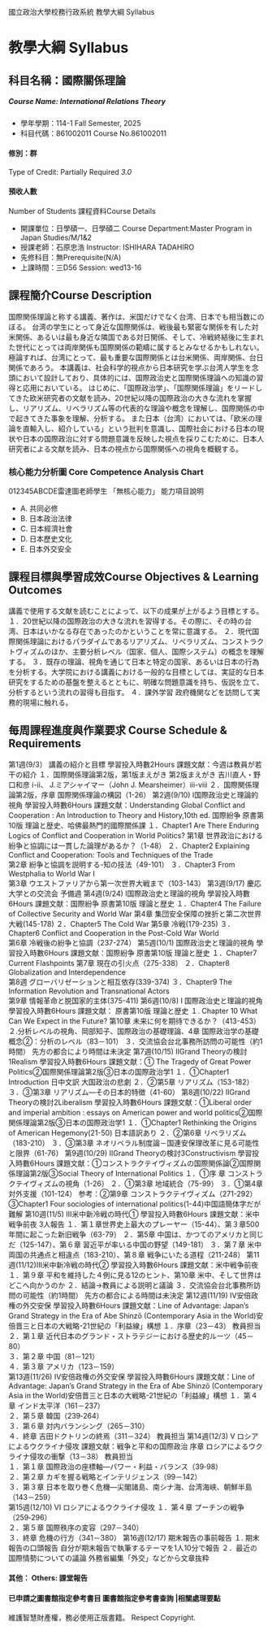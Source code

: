國立政治大學校務行政系統 教學大綱 Syllabus
# 教學大綱 Syllabus
##  科目名稱：國際關係理論
#####  Course Name: International Relations Theory
  * 學年學期：114-1 Fall Semester, 2025 
  * 科目代碼：861002011 Course No.861002011
#### 修別：群
Type of Credit: Partially Required 
_3.0_
#### 預收人數
Number of Students
課程資料Course Details
  * 開課單位：日學碩一、日學碩二 Course Department:Master Program in Japan Studies/M/1&2 
  * 授課老師：石原忠浩 Instructor: ISHIHARA TADAHIRO 
  * 先修科目：無Prerequisite(N/A)
  * 上課時間：三D56 Session: wed13-16
##  課程簡介Course Description
国際関係理論と称する講義、著作は、米国だけでなく台湾、日本でも相当数にのぼる。
台湾の学生にとって身近な国際関係は、戦後最も緊密な関係を有した対米関係、あるいは最も身近な隣国である対日関係、そして、冷戦終結後に生まれた世代にとっては両岸関係も国際関係の範疇に属するとみなせるかもしれない。極論すれば、台湾にとって、最も重要な国際関係とは台米関係、両岸関係、台日関係であろう。
本講義は、社会科学的視点から日本研究を学ぶ台湾人学生を念頭において設計しており、具体的には、国際政治史と国際関係理論への知識の習得と応用においている。
はじめに、「国際政治学」、「国際関係理論」をリードしてきた欧米研究者の文献を読み、20世紀以降の国際政治の大きな流れを掌握し、リアリズム、リベラリズム等の代表的な理論や概念を理解し、国際関係の中で起きてきた事象を理解、分析する。
また日本（台湾）においては、「欧米の理論を直輸入し、紹介している」という批判を意識し、国際社会における日本の現状や日本の国際政治に対する問題意識を反映した視点を採りこむために、日本人研究者による文献を読み、日本の視点から国際関係への視角を概観する。
###  核心能力分析圖 Core Competence Analysis Chart
012345ABCDE雷達圖老師學生
「無核心能力」 
能力項目說明
  * A. 共同必修
  * B. 日本政治法律
  * C. 日本經濟社會
  * D. 日本歷史文化
  * E. 日本外交安全
##  課程目標與學習成效Course Objectives & Learning Outcomes 
講義で使用する文献を読むことによって、以下の成果が上がるよう目標とする。
１．20世紀以降の国際政治の大きな流れを習得する。その際に、その時の台湾、日本はいかなる存在であったのかということを常に意識する。
２．現代国際関係理論におけるパラダイムであるリアリズム、リベラリズム、コンストラクトヴィズムのほか、主要分析レベル（国家、個人、国際システム）の概念を理解する。
３．既存の理論、視角を通じて日本と特定の国家、あるいは日本の行為を分析する。大学院における講義における一般的な目標としては、実証的な日本研究をするための基盤を整えるとともに、明確な問題意識を持ち、仮説を立て、分析するという流れの習得も目指す。
４．課外学習 政府機関などを訪問して実務的現場に触れる。
##  每周課程進度與作業要求 Course Schedule & Requirements
第1週(9/3） 講義の紹介と目標 學習投入時數2Hours
課題文献：今週は教員が若干の紹介
１．国際関係理論第2版，第1版まえがき 第2版まえがき 吉川直人・野口和彦 ⅰ-ⅱ、
J.ミアシャイマー（John J. Mearsheimer）ⅲ-ⅷ
２．国際関係理論第2版，序章 国際関係理論の構図（1-26）
第2週(9/10) Ⅰ国際政治史と理論的視角 學習投入時數6Hours
課題文献：Understanding Global Conflict and Cooperation : An Introduction to Theory and History,10th ed. 国際紛争 原書第10版 理論と歴史、哈佛最熱門的國際關係課
１．Chapter1 Are There Enduring Logics of Conflict and Cooperation in World Politics?
第1章 世界政治における紛争と協調には一貫した論理があるか？（1-48）
２．Chapter2 Explaining Conflict and Cooperation: Tools and Techniques of the Trade  
第2章 紛争と協調を説明する-知の技法（49-101）
３．Chapter3 From Westphalia to World War I  
第3章 ウエストファリアから第一次世界大戦まで（103-143）
第3週(9/17) 慶応大学との交流会 予備週
第4週(9/24) Ⅰ国際政治史と理論的視角 學習投入時數6Hours
課題文献：国際紛争 原書第10版 理論と歴史
１．Chapter4 The Failure of Collective Security and World War
第4章 集団安全保障の挫折と第二次世界大戦(145-178)
２．Chapter5 The Cold War
第5章 冷戦(179-235)
３．Chapter6 Conflict and Cooperation in the Post-Cold War World  
第6章 冷戦後の紛争と協調（237-274）
第5週(10/1) 国際政治史と理論的視角 學習投入時數6Hours
課題文献：国際紛争 原書第10版 理論と歴史
１．Chapter7 Current Flashpoints
第7章 現在の引火点（275-338）
２．Chapter8 Globalization and Interdependence  
第8週 グローバリゼーションと相互依存(339-374)
３．Chapter9 The Information Revolution and Transnational Actors  
第9章 情報革命と脱国家的主体(375-411)
第6週(10/8) Ⅰ 国際政治史と理論的視角 學習投入時數6Hours
課題文献： 原書第10版 理論と歴史
１. Chapter 10 What Can We Expect in the Future?
第10章 未来に何を期待できるか？（413-453）
２.分析レベルの視角、岡部知子、国際政治の基礎理論、4章 国際政治学の基礎概念②：分析のレベル（83－101）
３．交流協会台北事務所訪問の可能性（約1時間） 先方の都合により時間は未決定
第7週(10/15) ⅡGrand Theoryの検討1Realism 學習投入時數6Hours
課題文献：① The Tragedy of Great Power Politics②国際関係理論第2版③日本の国際政治学1
１．①Chapter1 Introduction 日中文訳 大国政治の悲劇
２．②第5章 リアリズム（153-182）
３．③第3章 リアリズム―その日本的特徴（41-60）
第8週(10/22) ⅡGrand Theoryの検討2Liberalism 學習投入時數6Hours
課題文献：①Liberal order and imperial ambition : essays on American power and world politics②国際関係理論第2版③日本の国際政治学1
１．①Chapter1 Rethinking the Origins of American Hegemony(21-50) 日本語訳あり
２．②第6章 リベラリズム（183-210）
３．③第3章 ネオリベラル制度論－国連安保理改革に見る可能性と限界（61-76）
第9週(10/29) ⅡGrand Theoryの検討3Constructivism 學習投入時數6Hours
課題文献：①コンストラクテイヴィズムの国際関係論②国際関係理論第2版③Social Theory of International Politics
１．①序 章 コンストラクテイヴィズムの視角（1-26）
２．①第3章 地域統合（75-99）
３．①第4章 対外支援（101-124）
参考：②第9章 コンストラクテイヴィズム（271-292）③Chapter1 Four sociologies of international politics(1-44)中国語簡体字だが難解
第10週(11/5) Ⅲ米中新冷戦の時代① 學習投入時數6Hours
課題文献：米中戦争前夜 3人報告
１．第１章世界史上最大のプレーヤー（15-44）、第３章500年間に起こった新旧戦争（63-79）
２．第5章 中国は、かつてのアメリカと同じだ（125-147）、第６章 習近平が率いる中国の野望（149-181）
３．第７章 米中両国の共通点と相違点（183-210）、第８章 戦争にいたる道程（211-248）
第11週(11/12)Ⅲ米中新冷戦の時代② 學習投入時數6Hours
課題文献：米中戦争前夜
１．第９章 平和を維持した４例に見る12のヒント、第10章 米中、そして世界はどこへ向かうのか
２．結論→教員による説明と議論
３．交流協会台北事務所訪問の可能性（約1時間） 先方の都合による時間は未決定
第12週(11/19) Ⅳ安倍政権の外交安保 學習投入時數6Hours
課題文献：Line of Advantage: Japan’s Grand Strategy in the Era of Abe Shinzō (Contemporary Asia in the World)安倍晋三と日本の大戦略-21世紀の「利益線」構想
１．序章（23－43） 教員担当
２．第１章 近代日本のグランド・ストラテジーにおける歴史的ルーツ（45－80）  
３．第２章 中国（81－121）  
４．第３章 アメリカ（123－159）  
第13週(11/26) Ⅳ安倍政権の外交安保 學習投入時數6Hours
課題文献：Line of Advantage: Japan’s Grand Strategy in the Era of Abe Shinzō (Contemporary Asia in the World)安倍晋三と日本の大戦略-21世紀の「利益線」構想
１．第４章 インド太平洋（161－237）  
２．第５章 韓国（239‐264）  
３．第６章 対内バランシング（265－310）  
４．終章 吉田ドクトリンの終焉（311－324） 教員担当
第14週(12/3) Ⅴ ロシアによるウクライナ侵攻
課題文献：戦争と平和の国際政治
序章 ロシアによるウクライナ侵攻の衝撃（13－38） 教員担当  
１．第１章 国際政治の座標軸―パワー・利益・バランス（39‐98）  
２．第２章 カギを握る戦略とインテリジェンス（99－142）  
３．第３章 日本を取り巻く危機―尖閣諸島、南シナ海、台湾海峡、朝鮮半島（143－259）  
第15週(12/10) Ⅵ ロシアによるウクライナ侵攻
１．第４章 プーチンの戦争（259‐296）  
２．第５章 国際秩序の変容（297－340）  
３．終章 危機の行方（341－380）
第16週(12/17) 期末報告の事前報告
１. 期末報告の口頭報告 自分が期末報告で執筆するテーマを1人10分で報告
２．最近の国際情勢についての議論 外務省編集「外交」などから文章抜粋
####  其他： Others: 課堂報告 
####  已申請之圖書館指定參考書目  圖書館指定參考書查詢 |相關處理要點
維護智慧財產權，務必使用正版書籍。 Respect Copyright.